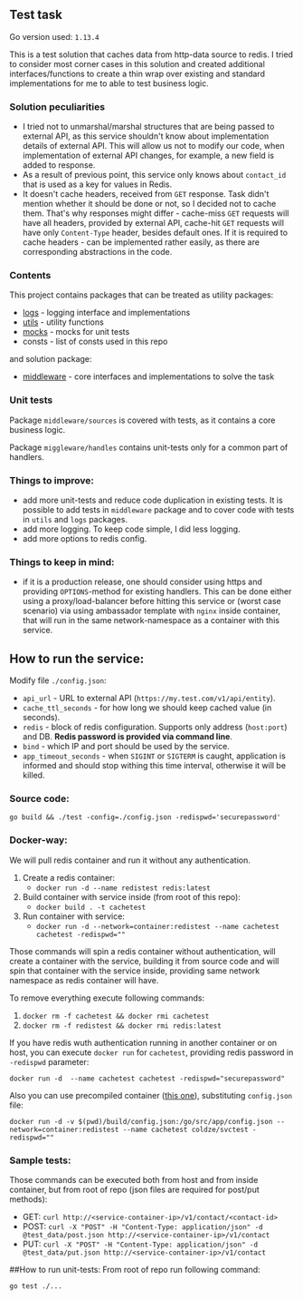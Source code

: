 ## Test task

Go version used: `1.13.4`

This is a test solution that caches data from http-data source to redis.
I tried to consider most corner cases in this solution and created additional interfaces/functions to create a thin wrap
over existing and standard implementations for me to able to test business logic.

### Solution peculiarities
* I tried not to unmarshal/marshal structures that are being passed to external API, as this service shouldn't know about
implementation details of external API. This will allow us not to modify our code, when implementation of external API changes,
for example, a new field is added to response.
* As a result of previous point, this service only knows about `contact_id` that is used as a key for values in Redis.
* It doesn't cache headers, received from `GET` response. Task didn't mention whether it should be 
done or not, so I decided not to cache them. That's why responses might differ - cache-miss `GET` requests will have all
headers, provided by external API, cache-hit `GET` requests will have only `Content-Type` header, besides default ones.
If it is required to cache headers - can be implemented rather easily, as there are corresponding abstractions in the code.

### Contents
This project contains packages that can be treated as utility packages:
* [logs](logs/README.md) - logging interface and implementations
* [utils](utils/README.md) - utility functions
* [mocks](mocks/README.md) - mocks for unit tests
* consts - list of consts used in this repo

and solution package:
* [middleware](middleware/README.md) - core interfaces and implementations to solve the task

### Unit tests
Package `middleware/sources` is covered with tests, as it contains a core business logic.

Package `miggleware/handles` contains unit-tests only for a common part of handlers.

### Things to improve:
* add more unit-tests and reduce code duplication in existing tests. It is possible to add tests in `middleware` package
and to cover code with tests in `utils` and `logs` packages.
* add more logging. To keep code simple, I did less logging.
* add more options to redis config.

### Things to keep in mind:
* if it is a production release, one should consider using https and providing `OPTIONS`-method for existing handlers.
 This can be done either using a proxy/load-balancer before hitting this service or (worst case scenario) via using
 ambassador template with `nginx` inside container, that will run in the same network-namespace as a container with this service.


## How to run the service:
Modify file `./config.json`:
* `api_url` - URL to external API (`https://my.test.com/v1/api/entity`).
* `cache_ttl_seconds` - for how long we should keep cached value (in seconds).
* `redis` - block of redis configuration. Supports only address (`host:port`) and DB. **Redis password is provided via
command line**.
* `bind` - which IP and port should be used by the service.
* `app_timeout_seconds` - when `SIGINT` or `SIGTERM` is caught, application is informed and should stop withing this
time interval, otherwise it will be killed.

### Source code:
`go build && ./test -config=./config.json -redispwd='securepassword'`
### Docker-way:
We will pull redis container and run it without any authentication.
1. Create a redis container:
    * `docker run -d --name redistest redis:latest`
2. Build container with service inside (from root of this repo):
    * `docker build . -t cachetest`
3. Run container with service:
    * `docker run -d --network=container:redistest --name cachetest cachetest -redispwd=""`

Those commands will spin a redis container without authentication, will create a container with the service,
building it from source code and will spin that container with the service inside, providing same network namespace as
redis container will have.

To remove everything execute following commands:
1. `docker rm -f cachetest && docker rmi cachetest`
2. `docker rm -f redistest && docker rmi redis:latest`

If you have redis wuth authentication running in another container or on host, you can execute `docker run` for `cachetest`,
providing redis password in `-redispwd` parameter:

`docker run -d  --name cachetest cachetest -redispwd="securepassword"`

Also you can use precompiled container ([this one](https://hub.docker.com/repository/docker/coldze/svctest)), substituting `config.json` file:

`docker run -d -v $(pwd)/build/config.json:/go/src/app/config.json --network=container:redistest --name cachetest coldze/svctest -redispwd=""`

### Sample tests:
Those commands can be executed both from host and from inside container, but from root of repo (json files are required for post/put methods):
* GET: `curl http://<service-container-ip>/v1/contact/<contact-id>`
* POST: `curl -X "POST" -H "Content-Type: application/json" -d @test_data/post.json http://<service-container-ip>/v1/contact`
* PUT: `curl -X "POST" -H "Content-Type: application/json" -d @test_data/put.json http://<service-container-ip>/v1/contact`

##How to run unit-tests:
From root of repo run following command:

`go test ./...`
